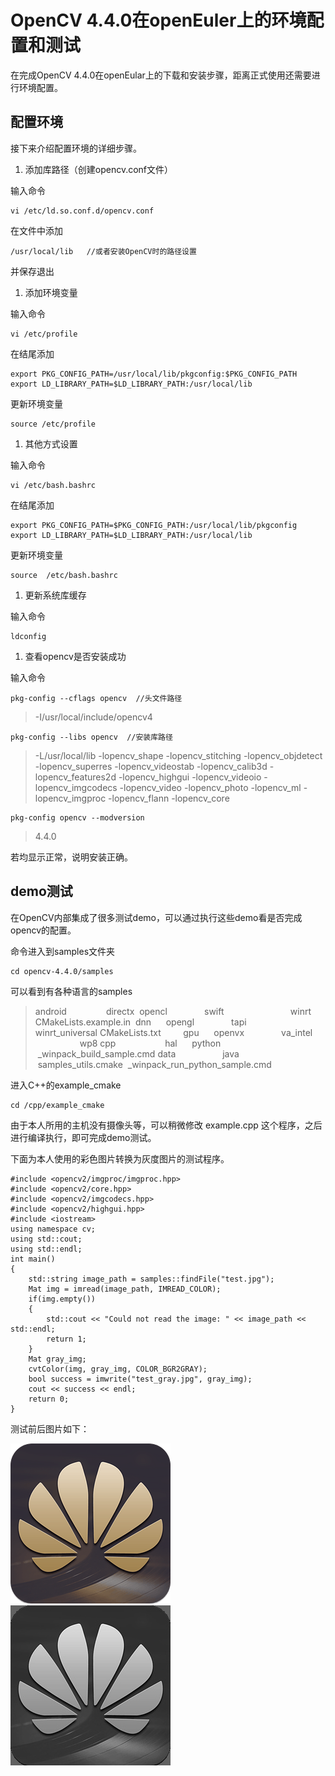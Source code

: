 # OpenCV 4.4.0在openEuler上的环境配置和测试

在完成OpenCV 4.4.0在openEular上的下载和安装步骤，距离正式使用还需要进行环境配置。 

## 配置环境 

接下来介绍配置环境的详细步骤。 


1. 添加库路径（创建opencv.conf文件） 

输入命令 

```plain
vi /etc/ld.so.conf.d/opencv.conf 
```
在文件中添加 
```plain
/usr/local/lib   //或者安装OpenCV时的路径设置 
```
并保存退出 

1. 添加环境变量 

输入命令 

```plain
vi /etc/profile 
```
在结尾添加 
```plain
export PKG_CONFIG_PATH=/usr/local/lib/pkgconfig:$PKG_CONFIG_PATH 
export LD_LIBRARY_PATH=$LD_LIBRARY_PATH:/usr/local/lib 
```
更新环境变量 
```plain
source /etc/profile 
```

1. 其他方式设置 

输入命令 

```plain
vi /etc/bash.bashrc 
```
在结尾添加 
```plain
export PKG_CONFIG_PATH=$PKG_CONFIG_PATH:/usr/local/lib/pkgconfig 
export LD_LIBRARY_PATH=$LD_LIBRARY_PATH:/usr/local/lib 
```
更新环境变量 
```plain
source  /etc/bash.bashrc 
```

1. 更新系统库缓存 

输入命令 

```plain
ldconfig 
```

1. 查看opencv是否安装成功 

输入命令 

```plain
pkg-config --cflags opencv  //头文件路径 
```
>-I/usr/local/include/opencv4 
```plain
pkg-config --libs opencv  //安装库路径 
```
>-L/usr/local/lib -lopencv_shape -lopencv_stitching -lopencv_objdetect -lopencv_superres -lopencv_videostab -lopencv_calib3d -lopencv_features2d -lopencv_highgui -lopencv_videoio -lopencv_imgcodecs -lopencv_video -lopencv_photo -lopencv_ml -lopencv_imgproc -lopencv_flann -lopencv_core 
```plain
pkg-config opencv --modversion 
```
>4.4.0 

若均显示正常，说明安装正确。 

## demo测试 

在OpenCV内部集成了很多测试demo，可以通过执行这些demo看是否完成opencv的配置。 

命令进入到samples文件夹 

```plain
cd opencv-4.4.0/samples
```
可以看到有各种语言的samples 

>android                directx  opencl               swift                           winrt 
>CMakeLists.example.in  dnn      opengl               tapi                            winrt_universal 
>CMakeLists.txt         gpu      openvx               va_intel                        wp8 
>cpp                    hal      python               _winpack_build_sample.cmd 
>data                   java     samples_utils.cmake  _winpack_run_python_sample.cmd 

进入C++的example_cmake 

```plain
cd /cpp/example_cmake 
```
由于本人所用的主机没有摄像头等，可以稍微修改 example.cpp 这个程序，之后进行编译执行，即可完成demo测试。 

下面为本人使用的彩色图片转换为灰度图片的测试程序。 

```plain
#include <opencv2/imgproc/imgproc.hpp> 
#include <opencv2/core.hpp> 
#include <opencv2/imgcodecs.hpp> 
#include <opencv2/highgui.hpp> 
#include <iostream> 
using namespace cv; 
using std::cout;	 
using std::endl; 
int main() 
{ 
    std::string image_path = samples::findFile("test.jpg"); 
    Mat img = imread(image_path, IMREAD_COLOR); 
    if(img.empty()) 
    { 
        std::cout << "Could not read the image: " << image_path << std::endl; 
        return 1; 
    } 
    Mat gray_img; 
    cvtColor(img, gray_img, COLOR_BGR2GRAY); 
    bool success = imwrite("test_gray.jpg", gray_img); 
    cout << success << endl; 
    return 0; 
} 
```
测试前后图片如下： 

![test](./images/test.jpg) ![test_gray](./images/test_gray.jpg)



